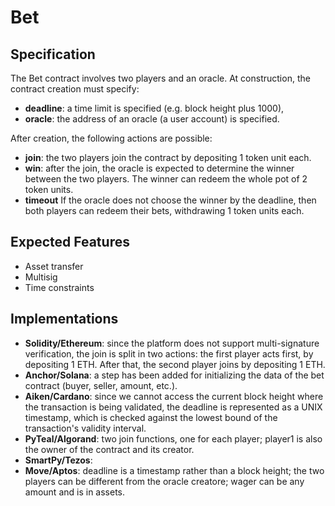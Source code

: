 # Bet

## Specification
The Bet contract involves two players and an oracle. 
At construction, the contract creation must specify:
- **deadline**: a time limit is specified  (e.g. block height plus 1000), 
- **oracle**: the address of an oracle (a user account) is specified.	

After creation, the following actions are possible: 
- **join**: the two players join the contract by depositing 1 token unit each.
- **win**: after the join, the oracle is expected to determine the winner between the two players.
The winner can redeem the whole pot of 2 token units.
- **timeout** If the oracle does not choose the winner by the deadline,
then both players can redeem their bets, withdrawing 1 token units each.


## Expected Features

- Asset transfer
- Multisig
- Time constraints


## Implementations

- **Solidity/Ethereum**: since the platform does not support multi-signature verification, the join is split in two actions: the first player acts first, by depositing 1 ETH. After that, the second player joins by depositing 1 ETH.
- **Anchor/Solana**: a step has been added for initializing the data of the bet contract (buyer, seller, amount, etc.).
- **Aiken/Cardano**: since we cannot access the current block height where the transaction is being validated, the deadline is represented as a UNIX timestamp, which is checked against the lowest bound of the transaction's validity interval.
- **PyTeal/Algorand**: two join functions, one for each player; player1 is also the owner of the contract and its creator.
- **SmartPy/Tezos**:
- **Move/Aptos**: deadline is a timestamp rather than a block height; the two players can be different from the oracle creatore; wager can be any amount and is in assets.


